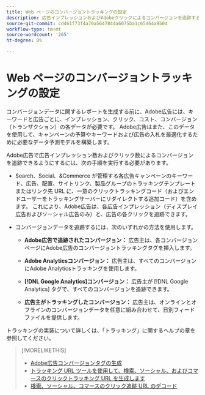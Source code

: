 ```yaml
---
title: Web ページのコンバージョントラッキングの設定
description: 広告インプレッションおよびAdobeクリックによるコンバージョンを追跡するために、広告広告を有効にする方法を説明します。
source-git-commit: cd461f73f4a70a5647844a6075ba1c65d64a9b04
workflow-type: tm+mt
source-wordcount: '265'
ht-degree: 0%

---
```


# Web ページのコンバージョントラッキングの設定

コンバージョンデータに関するレポートを生成する前に、Adobe広告には、キーワードと広告ごとに、インプレッション、クリック、コスト、コンバージョン（トランザクション）の各データが必要です。 Adobe広告はまた、このデータを使用して、キャンペーンの予算やキーワードおよび広告の入札を最適化するために必要なデータ予測モデルを構築します。

Adobe広告で広告インプレッション数およびクリック数によるコンバージョンを追跡できるようにするには、次の手順を実行する必要があります。

* Search、Social、&amp;Commerce が管理する各広告キャンペーンのキーワード、広告、配置、サイトリンク、製品グループのトラッキングテンプレートまたはリンク先 URL に、一意のクリックトラッキングコード（およびエンドユーザーをトラッキングサーバーにリダイレクトする追加コード）を含めます。 これにより、Adobe広告は、各広告インプレッション（ディスプレイ広告およびソーシャル広告のみ）と、広告の各クリックを追跡できます。

* コンバージョンデータを追跡するには、次のいずれかの方法を使用します。

   * **Adobe広告で追跡されたコンバージョン：** 広告主は、各コンバージョンページにAdobe広告のコンバージョントラッキングタグを挿入します。

   * **Adobe Analyticsコンバージョン：** 広告主は、すべてのコンバージョンにAdobe Analyticsトラッキングを使用します。

   * **[!DNL Google Analytics]コンバージョン：** 広告主が [!DNL Google Analytics] タグで、すべてのコンバージョンを追跡できます。

   * **広告主がトラッキングしたコンバージョン：** 広告主は、オンラインとオフラインのコンバージョンデータを任意に組み合わせて、日別フィードファイルを提供します。

トラッキングの実装について詳しくは、「トラッキング」に関するヘルプの章を参照してください。

>[!MORELIKETHIS]
>
>* [Adobe広告コンバージョンタグの生成](/help/search-social-commerce/tools/conversion-tag-generate.md)
>* [トラッキング URL ツールを使用して、検索、ソーシャル、およびコマースのクリックトラッキング URL を生成します](/help/search-social-commerce/tools/click-tracking-url-generate.md)
>* [検索、ソーシャル、コマースのクリック追跡 URL のデコード](/help/search-social-commerce/tools/click-tracking-url-decode.md)


